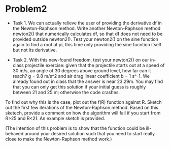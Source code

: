 # Problem2

- Task 1. We can actually relieve the user of providing the derivative df in the Newton-Raphson method. Write another Newton-Raphson method newton2() that numerically calculates df, so that df does not need to be provided outside newton2(). Test your newton2() on the sine function again to find a root at pi, this time only providing the sine fucntion itself but not its derivative.

- Task 2. With this new-found freedom, test your newton2() on our in-class projectile exercise: given that the projectile starts out at a speed of 30 m/s, an angle of 30 degrees above ground level, how far can it reach? g = 9.8 m/s^2 and air drag linear coefficient b = 1 s^-1. We already found out in class that the answer is near 23.29m. You may find that you can only get this solution if your initial guess is roughly between 21 and 25 m; otherwise the code crashes.  

To find out why this is the case, plot out the f(R) function against R. Sketch out the first few iterations of the Newton-Raphson method. Based on this sketech, provide a comment on how the algorithm will fail if you start from R>25 and R<21. An example sketch is provided.

(The intention of this problem is to show that the function could be ill-behaved around your desired solution such that you need to start really close to make the Newton-Raphson method work.)
